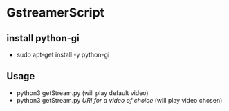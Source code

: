 # GstreamerScript

## install python-gi
- sudo apt-get install -y python-gi

## Usage

- python3 getStream.py (will play default video)
- python3 getStream.py *URI for a video of choice* (will play video chosen)

